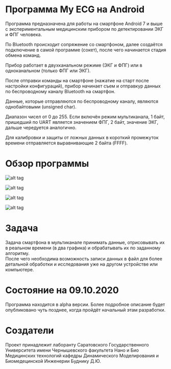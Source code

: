 # Программа My ECG на Android

Программа предназначена для работы на смартфоне Android 7 и выше 
с экспериментальным медицинским прибором по детектировании ЭКГ и ФПГ человека. 

По Bluetooth происходит сопряжение со смартфоном, 
далее создаётся подключение в самой программе (сокет), 
после чего начинается стадия обмена команд.

Прибор работает в двухканальном режиме (ЭКГ и ФПГ) 
или в одноканальном (только ФПГ или ЭКГ). 

После отправки команды на смартфоне 
(нажатие на старт после настройки конфигураций), 
прибор начинает съем и отправкуp данных по беспроводному 
каналу Bluetooth на смартфон.

Данные, которые отправляются по беспроводному каналу, 
являются однобайтовыми (unsigned char). 

Диапазон чисел от 0 до 255. Если включён режим мультиканала, 
1 байт, пришедший по UART является значением ФПГ, 2 байт, значение ЭКГ, 
дальше чередуется аналогично. 

Для калибровки и защиты от ложных данных в короткий промежуток времени 
отправляется выравнивающие 2 байта (FFFF). 

# Обзор программы

![alt tag](https://github.com/PC-SET/My_ECG/blob/master/JPG/1.jpg?raw=true "Главное меню")​

![alt tag](https://github.com/PC-SET/My_ECG/blob/master/JPG/2.jpg?raw=true "1")​

![alt tag](https://github.com/PC-SET/My_ECG/blob/master/JPG/3.jpg?raw=true "2")​

![alt tag](https://github.com/PC-SET/My_ECG/blob/master/JPG/4.jpg?raw=true "3")​

# Задача

Задача смартфона в мультиканале принимать данные, отрисовывать их 
в реальном времени (в два графика) и обрабатывать их по заданному алгоритму.  
После чего необходима возможность записи данных в файл для более детальной 
обработки и исследования уже на другом устройстве или компьютере.

# Состояние на 09.10.2020

Программа находится в alpha версии. Более подробное описание будет опубликовано 
чуть позднее, когда пройдёт начальный этам разработки.

# Создатели 

Проект принадлежит лаборанту Саратовского Государственного Университета 
имени Чернышевского факультета Нано и Био Медицинских технологий кафедры 
Динамического Моделирования и Биомедецинской Инженерии Буднику Д.Ю.
